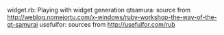 widget.rb: Playing with widget generation
qtsamura: source from http://weblog.nomejortu.com/x-windows/ruby-workshop-the-way-of-the-qt-samurai
usefulfor: sources from http://usefulfor.com/rub

